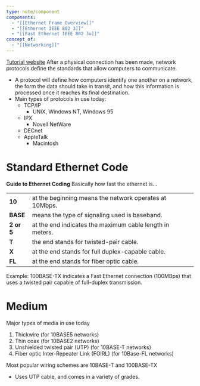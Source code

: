 ```yaml
---
type: note/component
components:
  - "[[Ethernet Frame Overview]]"
  - "[[Ethernet IEEE 802 3]]"
  - "[[Fast Ethernet IEEE 802 3u]]"
concept_of:
  - "[[Networking]]"
---
```

[Tutorial website](https://www.lantronix.com/resources/networking-tutorials/ethernet-tutorial-networking-basics/)
After a physical connection has been made, network protocols define the standards that allow computers to communicate. 
- A protocol will define how computers identify one another on a network, the form the data should take in transit, and how this information is processed once it reaches its final destination. 
- Main types of protocols in use today:
	- TCP/IP
		- UNIX, Windows NT, Windows 95
	- IPX
		- Novell NetWare
	- DECnet
	- AppleTalk
		- Macintosh

# Standard Ethernet Code
**Guide to Ethernet Coding**
Basically how fast the ethernet is...

|            |                                                          |
| ---------- | -------------------------------------------------------- |
| **10**     | at the beginning means the network operates at 10Mbps.   |
| **BASE**   | means the type of signaling used is baseband.            |
| **2 or 5** | at the end indicates the maximum cable length in meters. |
| **T**      | the end stands for twisted-pair cable.                   |
| **X**      | at the end stands for full duplex-capable cable.         |
| **FL**     | at the end stands for fiber optic cable.                 |

Example: 100BASE-TX indicates a Fast Ethernet connection (100MBps) that uses a twisted pair capable of full-duplex transmission.

# Medium
Major types of media in use today
1. Thickwire (for 10BASE5 networks)
2. Thin coax (for 10BASE2 networks)
3. Unshielded twisted pair (UTP) (for 10BASE-T networks)
4. Fiber optic Inter-Repeater Link (FOIRL) (for 10Base-FL networks)

Most popular wiring schemes are 10BASE-T and 100BASE-TX
- Uses UTP cable, and comes in a variety of grades.